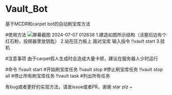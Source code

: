 # Vault_Bot
基于MCDR和carpet bot的自动刷宝库方法

#使用方法
![屏幕截图 2024-07-07 012638](https://github.com/meng877/Vault_Bot/assets/58868172/66c8df23-ad6f-4afb-bd2a-1e4f718b1603)
1.建造如图所示结构（活塞后边有个红石粉，投掷器里放钥匙）
2.站在压力板上 面对宝库 输入指令 !!vault start <name>
3.挂机

#注意事项
由于carpet假人生成时会造成大量卡顿，建议在服务器人少时运行

#命令
!!vault start <name> #开始刷宝库任务<name>
!!vault stop <name> #停止刷宝库任务<name>
!!vault stop all  #停止所有刷宝库任务
!!vault task #列出所有任务

有bug或者更好的实现方法，请发issue或者PR，谢谢
star plz ~
